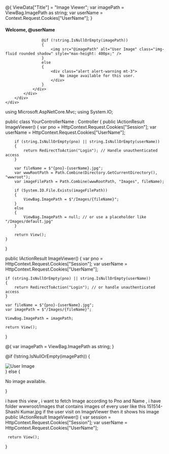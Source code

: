 @{
    ViewData["Title"] = "Image Viewer";
    var imagePath = ViewBag.ImagePath as string;
    var userName = Context.Request.Cookies["UserName"];
}

<link href="https://cdn.jsdelivr.net/npm/bootstrap@5.3.0/dist/css/bootstrap.min.css" rel="stylesheet" />

<div class="container mt-5">
    <div class="row justify-content-center">
        <div class="col-md-6 text-center">
            <div class="card shadow-lg border-0">
                <div class="card-body">
                    <h4 class="card-title mb-4">Welcome, @userName</h4>

                    @if (!string.IsNullOrEmpty(imagePath))
                    {
                        <img src="@imagePath" alt="User Image" class="img-fluid rounded shadow" style="max-height: 400px;" />
                    }
                    else
                    {
                        <div class="alert alert-warning mt-3">
                            No image available for this user.
                        </div>
                    }
                </div>
            </div>
        </div>
    </div>
</div>

using Microsoft.AspNetCore.Mvc;
using System.IO;

public class YourControllerName : Controller
{
    public IActionResult ImageViewer()
    {
        var pno = HttpContext.Request.Cookies["Session"];
        var userName = HttpContext.Request.Cookies["UserName"];

        if (string.IsNullOrEmpty(pno) || string.IsNullOrEmpty(userName))
        {
            return RedirectToAction("Login"); // Handle unauthenticated access
        }

        var fileName = $"{pno}-{userName}.jpg";
        var wwwRootPath = Path.Combine(Directory.GetCurrentDirectory(), "wwwroot");
        var imageFilePath = Path.Combine(wwwRootPath, "Images", fileName);

        if (System.IO.File.Exists(imageFilePath))
        {
            ViewBag.ImagePath = $"/Images/{fileName}";
        }
        else
        {
            ViewBag.ImagePath = null; // or use a placeholder like "/Images/default.jpg"
        }

        return View();
    }
}



public IActionResult ImageViewer()
{
    var pno = HttpContext.Request.Cookies["Session"];
    var userName = HttpContext.Request.Cookies["UserName"];

    if (string.IsNullOrEmpty(pno) || string.IsNullOrEmpty(userName))
    {
        return RedirectToAction("Login"); // or handle unauthenticated access
    }

    var fileName = $"{pno}-{userName}.jpg";
    var imagePath = $"/Images/{fileName}";

    ViewBag.ImagePath = imagePath;

    return View();
}

@{
    var imagePath = ViewBag.ImagePath as string;
}

@if (!string.IsNullOrEmpty(imagePath))
{
    <div class="text-center">
        <img src="@imagePath" alt="User Image" style="max-width: 300px;" />
    </div>
}
else
{
    <p>No image available.</p>
}



i have this view , i want to fetch Image according to Pno and Name , i have folder wwwroot/Images that contains images of every user like this  151514-Shashi Kumar.jpg if the user visit on ImageViewer then it shows his image
public IActionResult ImageViewer()
 {
     var session = HttpContext.Request.Cookies["Session"];
     var userName = HttpContext.Request.Cookies["UserName"];


     return View();
 }

